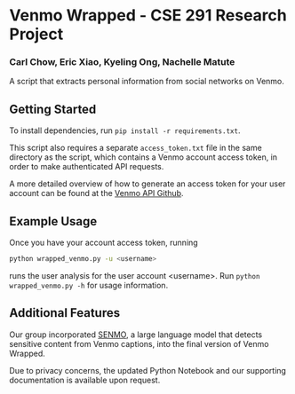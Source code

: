 # Venmo Wrapped - CSE 291 Research Project 

### Carl Chow, Eric Xiao, Kyeling Ong, Nachelle Matute

A script that extracts personal information from social networks on Venmo.

## Getting Started
To install dependencies, run `pip install -r requirements.txt`. 

This script also requires a separate `access_token.txt` file in the same directory as the script, 
which contains a Venmo account access token, in order to make authenticated API requests.

A more detailed overview of how to generate an access token for your user account
can be found at the [Venmo API Github](https://github.com/mmohades/venmo).

## Example Usage

Once you have your account access token, running 

```bash
python wrapped_venmo.py -u <username>
```

runs the user analysis for the user account \<username\>. 
Run `python wrapped_venmo.py -h` for usage information.


## Additional Features

Our group incorporated [SENMO](https://github.com/STEELISI/SENMO), a large language model
that detects sensitive content from Venmo captions, into the final version of
Venmo Wrapped. 

Due to privacy concerns, the updated Python Notebook and our supporting 
documentation is available upon request. 
